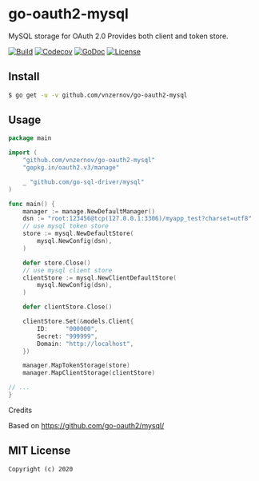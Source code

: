 # go-oauth2-mysql
MySQL storage for OAuth 2.0  Provides both client and token store.

[![Build][Build-Status-Image]][Build-Status-Url] [![Codecov][codecov-image]][codecov-url] [![GoDoc][godoc-image]][godoc-url] [![License][license-image]][license-url]

## Install

``` bash
$ go get -u -v github.com/vnzernov/go-oauth2-mysql
```

## Usage

``` go
package main

import (
	"github.com/vnzernov/go-oauth2-mysql"
	"gopkg.in/oauth2.v3/manage"

	_ "github.com/go-sql-driver/mysql"
)

func main() {
	manager := manage.NewDefaultManager()
	dsn := "root:123456@tcp(127.0.0.1:3306)/myapp_test?charset=utf8"
	// use mysql token store
	store := mysql.NewDefaultStore(
		mysql.NewConfig(dsn),
	)

	defer store.Close()
	// use mysql client store
	clientStore := mysql.NewClientDefaultStore(
		mysql.NewConfig(dsn),
	)

	defer clientStore.Close()

	clientStore.Set(&models.Client{
		ID:     "000000",
		Secret: "999999",
		Domain: "http://localhost",
	})

	manager.MapTokenStorage(store)
	manager.MapClientStorage(clientStore)

// ...
}

```
Credits

Based on https://github.com/go-oauth2/mysql/

## MIT License

```
Copyright (c) 2020
```
[Build-Status-Url]: https://travis-ci.org/vnzernov/go-oauth2-mysql
[Build-Status-Image]: https://travis-ci.org/vnzernov/go-oauth2-mysql.svg?branch=master
[codecov-url]: https://codecov.io/gh/vnzernov/go-oauth2-mysql
[codecov-image]: https://codecov.io/gh/vnzernov/go-oauth2-mysql/branch/master/graph/badge.svg
[godoc-url]: https://github.com/vnzernov/go-oauth2-mysql
[godoc-image]: https://github.com/vnzernov/go-oauth2-mysql?status.svg
[license-url]: http://opensource.org/licenses/MIT
[license-image]: https://img.shields.io/npm/l/express.svg
